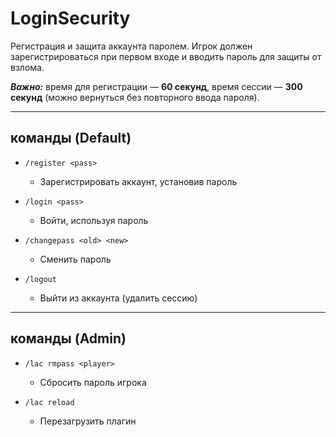 # LoginSecurity

Регистрация и защита аккаунта паролем.
Игрок должен зарегистрироваться при первом входе и вводить пароль для защиты от взлома.

***Важно:*** время для регистрации — **60 секунд**, время сессии — **300 секунд** (можно вернуться без повторного ввода пароля).

---

## команды (Default)

* `/register <pass>`

  * Зарегистрировать аккаунт, установив пароль

* `/login <pass>`

  * Войти, используя пароль

* `/changepass <old> <new>`

  * Сменить пароль

* `/logout`

  * Выйти из аккаунта (удалить сессию)

---

## команды (Admin)

* `/lac rmpass <player>`

  * Сбросить пароль игрока

* `/lac reload`

  * Перезагрузить плагин
